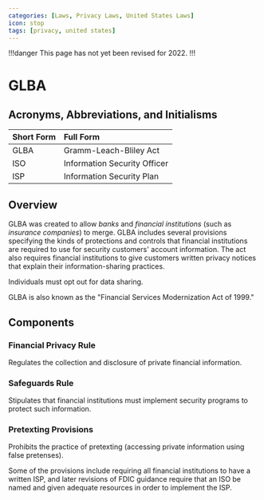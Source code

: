 ```yaml
---
categories: [Laws, Privacy Laws, United States Laws]
icon: stop
tags: [privacy, united states]
---
```


!!!danger
This page has not yet been revised for 2022.
!!!

# GLBA

## Acronyms, Abbreviations, and Initialisms

Short Form | Full Form
:--- | :---
GLBA | Gramm-Leach-Bliley Act
ISO | Information Security Officer
ISP | Information Security Plan

## Overview

GLBA was created to allow *banks* and *financial institutions* (such as *insurance companies*) to merge. GLBA includes several provisions specifying the kinds of protections and controls that financial institutions are required to use for security customers' account information. The act also requires financial institutions to give customers written privacy notices that explain their information-sharing practices.

Individuals must opt out for data sharing.

GLBA is also known as the "Financial Services Modernization Act of 1999."

## Components

### Financial Privacy Rule

Regulates the collection and disclosure of private financial information.

### Safeguards Rule

Stipulates that financial institutions must implement security programs to protect such information.

### Pretexting Provisions

Prohibits the practice of pretexting (accessing private information using false pretenses).

Some of the provisions include requiring all financial institutions to have a written ISP, and later revisions of FDIC guidance require that an ISO be named and given adequate resources in order to implement the ISP.
